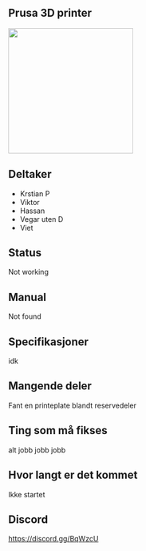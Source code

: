 ## Prusa 3D printer
<img src="https://i.imgur.com/nememGS.jpg" width="250">


## Deltaker
- Krstian P
- Viktor
- Hassan
- Vegar uten D
- Viet


## Status
Not working
## Manual
Not found
## Specifikasjoner
idk
## Mangende deler
Fant en printeplate blandt reservedeler

## Ting som må fikses
alt jobb jobb jobb

## Hvor langt er det kommet
Ikke startet

## Discord
https://discord.gg/BqWzcU
